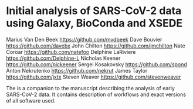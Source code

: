 # Initial analysis of SARS-CoV-2 data using Galaxy, BioConda and XSEDE

Marius Van Den Beek https://github.com/mvdbeek
Dave Bouvier https://github.com/davebx
John Chilton https://github.com/jmchilton
Nate Coroar https://github.com/natefoo
Delphine LaRiviere https://github.com/Delphine-L
Nicholas Keener https://github.com/nickeener
Sergei Kosakovsky  https://github.com/spond
Anton Nekrutenko https://github.com/nekrut
James Taylor https://github.com/jxtx
Steven Weaver https://github.com/stevenweaver

The is a companion to the manuscript describing the analysis of early SARS-CoV-2 data. It contains description of workflows and exact versions of all software used.
